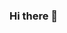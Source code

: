 ### Hi there 👋

<!--
**Khushi002/Khushi002** is a ✨ _special_ ✨ repository because its `README.md` (this file) appears on your GitHub profile.

Here are some ideas to get you started:

- 🔭 I’m currently working on Frontend Projects.
- 🌱 I’m currently learning MERN Stack
- 👯 I’m looking to collaborate on Open source projects , internships, full time roles.
- 💬 Ask me about DSA, Core Subjects , Frontend Technologies
- 📫 How to reach me: agrawalkhushi475@gmail.com

-->
